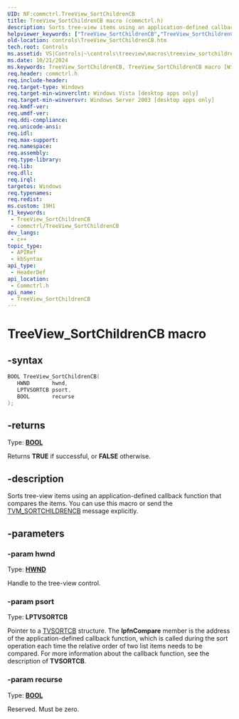 ```yaml
---
UID: NF:commctrl.TreeView_SortChildrenCB
title: TreeView_SortChildrenCB macro (commctrl.h)
description: Sorts tree-view items using an application-defined callback function that compares the items. You can use this macro or send the TVM_SORTCHILDRENCB message explicitly.
helpviewer_keywords: ["TreeView_SortChildrenCB","TreeView_SortChildrenCB macro [Windows Controls]","_win32_TreeView_SortChildrenCB","_win32_TreeView_SortChildrenCB_cpp","commctrl/TreeView_SortChildrenCB","controls.TreeView_SortChildrenCB","controls._win32_TreeView_SortChildrenCB"]
old-location: controls\TreeView_SortChildrenCB.htm
tech.root: Controls
ms.assetid: VS|Controls|~\controls\treeview\macros\treeview_sortchildrencb.htm
ms.date: 10/21/2024
ms.keywords: TreeView_SortChildrenCB, TreeView_SortChildrenCB macro [Windows Controls], _win32_TreeView_SortChildrenCB, _win32_TreeView_SortChildrenCB_cpp, commctrl/TreeView_SortChildrenCB, controls.TreeView_SortChildrenCB, controls._win32_TreeView_SortChildrenCB
req.header: commctrl.h
req.include-header: 
req.target-type: Windows
req.target-min-winverclnt: Windows Vista [desktop apps only]
req.target-min-winversvr: Windows Server 2003 [desktop apps only]
req.kmdf-ver: 
req.umdf-ver: 
req.ddi-compliance: 
req.unicode-ansi: 
req.idl: 
req.max-support: 
req.namespace: 
req.assembly: 
req.type-library: 
req.lib: 
req.dll: 
req.irql: 
targetos: Windows
req.typenames: 
req.redist: 
ms.custom: 19H1
f1_keywords:
 - TreeView_SortChildrenCB
 - commctrl/TreeView_SortChildrenCB
dev_langs:
 - c++
topic_type:
 - APIRef
 - kbSyntax
api_type:
 - HeaderDef
api_location:
 - Commctrl.h
api_name:
 - TreeView_SortChildrenCB
---
```


# TreeView_SortChildrenCB macro

## -syntax

```cpp
BOOL TreeView_SortChildrenCB(
   HWND       hwnd,
   LPTVSORTCB psort,
   BOOL       recurse
);
```

## -returns

Type: **[BOOL](/windows/desktop/winprog/windows-data-types)**

Returns <b>TRUE</b> if successful, or <b>FALSE</b> otherwise.


## -description

Sorts tree-view items using an application-defined callback function that compares the items. You can use this macro or send the <a href="/windows/desktop/Controls/tvm-sortchildrencb">TVM_SORTCHILDRENCB</a> message explicitly.

## -parameters

### -param hwnd

Type: <b><a href="/windows/desktop/WinProg/windows-data-types">HWND</a></b>

Handle to the tree-view control.

### -param psort

Type: <b>LPTVSORTCB</b>

Pointer to a <a href="/windows/desktop/api/commctrl/ns-commctrl-tvsortcb">TVSORTCB</a> structure. The <b>lpfnCompare</b> member is the address of the application-defined callback function, which is called during the sort operation each time the relative order of two list items needs to be compared. For more information about the callback function, see the description of <b>TVSORTCB</b>.

### -param recurse

Type: <b><a href="/windows/desktop/WinProg/windows-data-types">BOOL</a></b>

Reserved. Must be zero.
